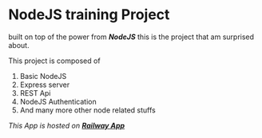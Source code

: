 # NodeJS training Project

built on top of the power from ***NodeJS*** this is the project that am surprised about.

This project is composed of
1. Basic NodeJS
2. Express server
3. REST Api
4. NodeJS Authentication
5. And many more other node related stuffs

*This App is hosted on ***[Railway App](https://railwayapp.app/project/)****
